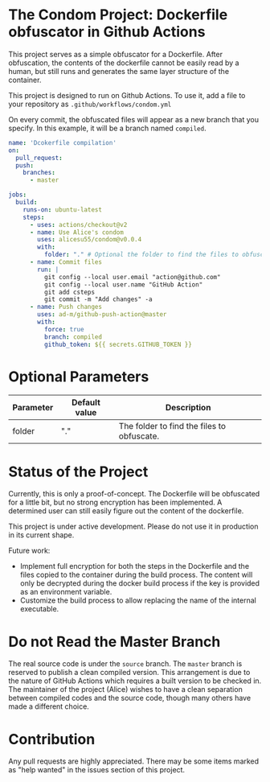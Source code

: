 # The Condom Project: Dockerfile obfuscator in Github Actions

This project serves as a simple obfuscator for a Dockerfile. After obfuscation, the contents of the dockerfile cannot be easily read by a human, but still runs and generates the same layer structure of the container.

This project is designed to run on Github Actions. To use it, add a file to your repository as `.github/workflows/condom.yml`

On every commit, the obfuscated files will appear as a new branch that you specify. In this example, it will be a branch named `compiled`.

```yaml
name: 'Dcokerfile compilation'
on:
  pull_request:
  push:
    branches:
      - master

jobs:
  build:
    runs-on: ubuntu-latest
    steps:
      - uses: actions/checkout@v2
      - name: Use Alice's condom
        uses: alicesu55/condom@v0.0.4
        with:
          folder: "." # Optional the folder to find the files to obfuscate
      - name: Commit files
        run: |
          git config --local user.email "action@github.com"
          git config --local user.name "GitHub Action"
          git add csteps
          git commit -m "Add changes" -a
      - name: Push changes
        uses: ad-m/github-push-action@master
        with:
          force: true
          branch: compiled
          github_token: ${{ secrets.GITHUB_TOKEN }}
```
# Optional Parameters

| Parameter | Default value | Description                                |
|-----------|---------------|--------------------------------------------|
| folder    | "."           | The folder to find the files to obfuscate. |

# Status of the Project

Currently, this is only a proof-of-concept. The Dockerfile will be obfuscated for a little bit, but no strong encryption has been implemented. A determined user can still easily figure out the content of the dockerfile.

This project is under active development. Please do not use it in production in its current shape.

Future work:
 * Implement full encryption for both the steps in the Dockerfile and the files copied to the container during the build process. The content will only be decrypted during the docker build process if the key is provided as an environment variable.
 * Customize the build process to allow replacing the name of the internal executable.

# Do not Read the Master Branch

The real source code is under the `source` branch. The `master` branch is reserved to publish a clean compiled version. This arrangement is due to the nature of GitHub Actions which requires a built version to be checked in. The maintainer of the project (Alice) wishes to have a clean separation between compiled codes and the source code, though many others have made a different choice.

# Contribution

Any pull requests are highly appreciated. There may be some items marked as "help wanted" in the issues section of this project.

